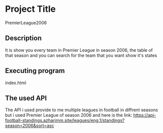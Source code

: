 
# Project Title

  PremierLeague2006

## Description
It is show you every team in Premier League in season 2006, the table of that season and you can search for the team that you want show it's states


## Executing program

index.html


## The used API

The API i used provide to me multiple leagues in football in diffrent seasons but i used Premier League of season 2006 and here is the link:
https://api-football-standings.azharimm.site/leagues/eng.1/standings?season=2006&sort=asc
